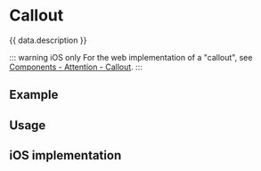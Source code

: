 <script setup>
  import iOS from './ios.md';
  import data from './data.json';
  import { mapFrameworkStatuses } from '../utils.js';
</script>

# Callout

{{ data.description }}

::: warning iOS only
For the web implementation of a "callout", see [Components - Attention - Callout](/components/attention/#callout).
:::

<components-status v-bind="mapFrameworkStatuses(data.frameworks)" />

## Example
<ThemeSwitcher />
<callout-example />

## Usage

<component-design-guidelines name="Warp - Components / Callout" link="https://www.figma.com/design/oHBCzDdJxHQ6fmFLYWUltf/WARP---Components-2.0?node-id=381-42328&t=ypV9S2xFCv8kSzjB-0" />

<component-questions />

## iOS implementation

<iOS />
